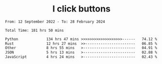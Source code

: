 <h1 align="center">
I click buttons
</h1>

<!--START_SECTION:waka-->

```txt
From: 12 September 2022 - To: 28 February 2024

Total Time: 181 hrs 50 mins

Python             134 hrs 47 mins >>>>>>>>>>>>>>>>>>>------   74.12 %
Rust               12 hrs 27 mins  >>-----------------------   06.85 %
Other              8 hrs 55 mins   >------------------------   04.91 %
JSON               5 hrs 13 mins   >------------------------   02.88 %
JavaScript         4 hrs 24 mins   >------------------------   02.43 %
```

<!--END_SECTION:waka-->
